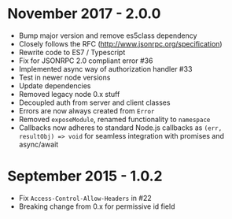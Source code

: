 # November 2017 - 2.0.0

* Bump major version and remove es5class dependency
* Closely follows the RFC (http://www.jsonrpc.org/specification)
* Rewrite code to ES7 / Typescript
* Fix for JSONRPC 2.0 compliant error #36
* Implemented async way of authorization handler #33
* Test in newer node versions
* Update dependencies
* Removed legacy node 0.x stuff
* Decoupled auth from server and client classes
* Errors are now always created from `Error`
* Removed `exposeModule`, renamed functionality to `namespace`
* Callbacks now adheres to standard Node.js callbacks as `(err, resultObj) => void` for seamless integration with promises and async/await

# September 2015 - 1.0.2

* Fix `Access-Control-Allow-Headers` in #22
* Breaking change from 0.x for permissive id field